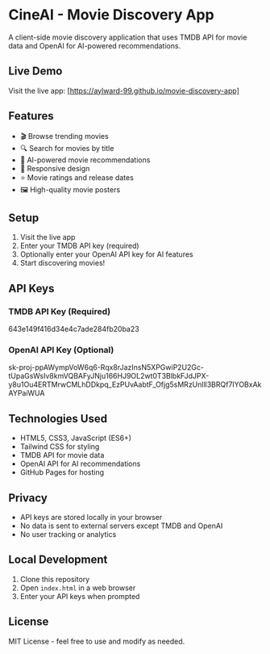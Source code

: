 # CineAI - Movie Discovery App

A client-side movie discovery application that uses TMDB API for movie data and OpenAI for AI-powered recommendations.

## Live Demo

Visit the live app: [https://aylward-99.github.io/movie-discovery-app]

## Features

- 🎬 Browse trending movies
- 🔍 Search for movies by title
- 🤖 AI-powered movie recommendations
- 📱 Responsive design
- ⭐ Movie ratings and release dates
- 🖼️ High-quality movie posters

## Setup

1. Visit the live app
2. Enter your TMDB API key (required)
3. Optionally enter your OpenAI API key for AI features
4. Start discovering movies!

## API Keys

### TMDB API Key (Required)
643e149f416d34e4c7ade284fb20ba23

### OpenAI API Key (Optional)
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

## Technologies Used

- HTML5, CSS3, JavaScript (ES6+)
- Tailwind CSS for styling
- TMDB API for movie data
- OpenAI API for AI recommendations
- GitHub Pages for hosting

## Privacy

- API keys are stored locally in your browser
- No data is sent to external servers except TMDB and OpenAI
- No user tracking or analytics

## Local Development

1. Clone this repository
2. Open `index.html` in a web browser
3. Enter your API keys when prompted

## License

MIT License - feel free to use and modify as needed.
